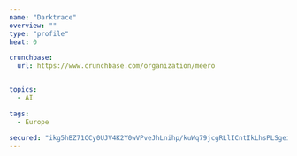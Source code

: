 ```yaml
---
name: "Darktrace"
overview: ""
type: "profile"
heat: 0

crunchbase:
  url: https://www.crunchbase.com/organization/meero


topics:
  - AI

tags:
  - Europe

secured: "ikg5hBZ71CCy0UJV4K2Y0wVPveJhLnihp/kuWq79jcgRLlICntIkLhsPLSgeifwWSChLytNIeZHBM5fsRnPekjM24fc5fUTTh+osiYL2PcStrgm9z9DAOxbxtgV8hoN5nKrTpw3q+q3e0jRPsM808kegN53NiJjuIBLx/MlytC3fupgRzECHS2fE5tQIIKyL5kCriEqAWA4PaATeQqW3L9FBFHicEq35ZqtWt7J3z67vJduuKIodlmoWEx/HAL3jBr0UPjjx/QO/SJAPNZMPkQ==;zpSLDFsJyBF6CfIEPm1o6Q=="
---
```


